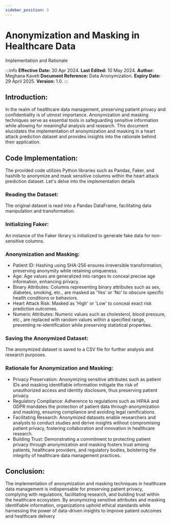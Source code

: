 ```yaml
---
sidebar_position: 3
---
```


# Anonymization and Masking in Healthcare Data
Implementation and Rationale

:::info
**Effective Date:** 30 Apr 2024. **Last Edited:** 10 May 2024. **Author:** Meghana Kaveti
**Document Reference:** Data Anonymization. **Expiry Date:** 29 April 2025. **Version:** 1.0.
:::


## Introduction:

In the realm of healthcare data management, preserving patient privacy and confidentiality is 
of utmost importance. Anonymization and masking techniques serve as essential tools in 
safeguarding sensitive information while allowing for meaningful analysis and research. This 
document elucidates the implementation of anonymization and masking in a heart attack 
prediction dataset and provides insights into the rationale behind their application.

## Code Implementation:
The provided code utilizes Python libraries such as Pandas, Faker, and hashlib to anonymize 
and mask sensitive columns within the heart attack prediction dataset. Let's delve into the implementation details

### Reading the Dataset:

The original dataset is read into a Pandas DataFrame, facilitating data 
manipulation and transformation.

### Initializing Faker: 

An instance of the Faker library is initialized to generate fake data for non-sensitive columns.

### Anonymization and Masking:

 - Patient ID: Hashing using SHA-256 ensures irreversible transformation, preserving 
anonymity while retaining uniqueness.
 - Age: Age values are generalized into ranges to conceal precise age information, enhancing 
privacy.
 - Binary Attributes: Columns representing binary attributes such as sex, diabetes, smoking, 
etc., are masked as 'Yes' or 'No' to obscure specific health conditions or behaviors.
 - Heart Attack Risk: Masked as 'High' or 'Low' to conceal exact risk prediction outcomes.
 - Numeric Attributes: Numeric values such as cholesterol, blood pressure, etc., are replaced 
with random values within a specified range, preventing re-identification while preserving 
statistical properties.

### Saving the Anonymized Dataset: 
The anonymized dataset is saved to a CSV file for further analysis and research purposes.

### Rationale for Anonymization and Masking:
 - Privacy Preservation: Anonymizing sensitive attributes such as patient IDs and masking 
identifiable information mitigate the risk of unauthorized access and identity disclosure, thus 
preserving patient privacy.
 - Regulatory Compliance: Adherence to regulations such as HIPAA and GDPR mandates the 
protection of patient data through anonymization and masking, ensuring compliance and 
avoiding legal ramifications.
 - Facilitating Research: Anonymized datasets enable researchers and analysts to conduct 
studies and derive insights without compromising patient privacy, fostering collaboration and 
innovation in healthcare research.
 - Building Trust: Demonstrating a commitment to protecting patient privacy through 
anonymization and masking fosters trust among patients, healthcare providers, and regulatory 
bodies, bolstering the integrity of healthcare data management practices.

## Conclusion:
The implementation of anonymization and masking techniques in healthcare data 
management is indispensable for preserving patient privacy, complying with regulations, 
facilitating research, and building trust within the healthcare ecosystem. By anonymizing 
sensitive attributes and masking identifiable information, organizations uphold ethical 
standards while harnessing the power of data-driven insights to improve patient outcomes and 
healthcare delivery